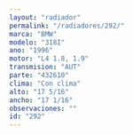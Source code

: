 ```yaml
---
layout: "radiador"
permalink: "/radiadores/292/"
marca: "BMW"
modelo: "318I"
ano: "1996"
motor: "L4 1.8, 1.9"
transmision: "AUT"
parte: "432610"
clima: "Con clima"
alto: "17 5/16"
ancho: "17 1/16"
observaciones: ""
id: "292"
---
```


